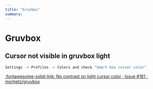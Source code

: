```yaml
---
title: "Gruvbox"
summary:
---
```


Gruvbox
===

Cursor not visible in gruvbox light
---

```bash
Settings -> Profiles -> Colors and check "Smart box cursor color"
```

[:fontawesome-solid-link: No contrast on light cursor color · Issue #161 · morhetz/gruvbox](https://github.com/morhetz/gruvbox/issues/161)
